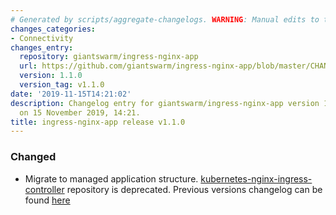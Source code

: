 ```yaml
---
# Generated by scripts/aggregate-changelogs. WARNING: Manual edits to this files will be overwritten.
changes_categories:
- Connectivity
changes_entry:
  repository: giantswarm/ingress-nginx-app
  url: https://github.com/giantswarm/ingress-nginx-app/blob/master/CHANGELOG.md#110
  version: 1.1.0
  version_tag: v1.1.0
date: '2019-11-15T14:21:02'
description: Changelog entry for giantswarm/ingress-nginx-app version 1.1.0, published
  on 15 November 2019, 14:21.
title: ingress-nginx-app release v1.1.0
---
```


### Changed
- Migrate to managed application structure.
[kubernetes-nginx-ingress-controller](https://github.com/giantswarm/kubernetes-nginx-ingress-controller) repository is deprecated.
Previous versions changelog can be found [here](https://github.com/giantswarm/kubernetes-nginx-ingress-controller/blob/master/CHANGELOG.md)
